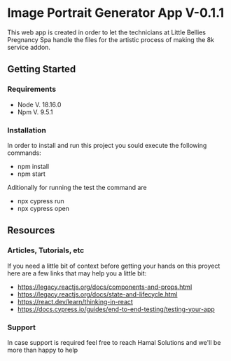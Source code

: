 # Image Portrait Generator App V-0.1.1

This web app is created in order to let the technicians at Little Bellies Pregnancy Spa handle the files for the artistic process of making the 8k service addon.

## Getting Started
### Requirements
* Node V. 18.16.0
* Npm V. 9.5.1
### Installation
In order to install and run this project you sould execute the following commands:

* npm install
* npm start

Aditionally for running the test the command are
* npx cypress run
* npx cypress open

## Resources
### Articles, Tutorials, etc
If you need a little bit of context before getting your hands on this proyect here are a few links that may help you a little bit:
* https://legacy.reactjs.org/docs/components-and-props.html
* https://legacy.reactjs.org/docs/state-and-lifecycle.html
* https://react.dev/learn/thinking-in-react
* https://docs.cypress.io/guides/end-to-end-testing/testing-your-app

### Support
In case support is required feel free to reach Hamal Solutions and we'll be more than happy to help

